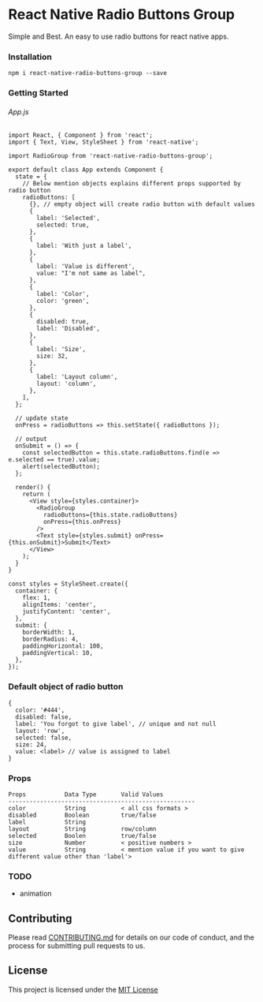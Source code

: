 # React Native Radio Buttons Group
Simple and Best. An easy to use radio buttons for react native apps.

### Installation

```
npm i react-native-radio-buttons-group --save
```

### Getting Started

###### App.js
```
import React, { Component } from 'react';
import { Text, View, StyleSheet } from 'react-native';

import RadioGroup from 'react-native-radio-buttons-group';

export default class App extends Component {
  state = {
    // Below mention objects explains different props supported by radio button
    radioButtons: [
      {}, // empty object will create radio button with default values
      {
        label: 'Selected',
        selected: true,
      },
      {
        label: 'With just a label',
      },
      {
        label: 'Value is different',
        value: "I'm not same as label",
      },
      {
        label: 'Color',
        color: 'green',
      },
      {
        disabled: true,
        label: 'Disabled',
      },
      {
        label: 'Size',
        size: 32,
      },
      {
        label: 'Layout column',
        layout: 'column',
      },
    ],
  };

  // update state
  onPress = radioButtons => this.setState({ radioButtons });

  // output
  onSubmit = () => {
    const selectedButton = this.state.radioButtons.find(e => e.selected == true).value;
    alert(selectedButton);
  };

  render() {
    return (
      <View style={styles.container}>
        <RadioGroup
          radioButtons={this.state.radioButtons}
          onPress={this.onPress}
        />
        <Text style={styles.submit} onPress={this.onSubmit}>Submit</Text>
      </View>
    );
  }
}

const styles = StyleSheet.create({
  container: {
    flex: 1,
    alignItems: 'center',
    justifyContent: 'center',
  },
  submit: {
    borderWidth: 1,
    borderRadius: 4,
    paddingHorizontal: 100,
    paddingVertical: 10,
  },
});

```

### Default object of radio button
```
{
  color: '#444',
  disabled: false,
  label: 'You forgot to give label', // unique and not null
  layout: 'row',
  selected: false,
  size: 24,
  value: <label> // value is assigned to label
}
```

### Props
```
Props           Data Type       Valid Values
-----------------------------------------------------
color           String          < all css formats >
disabled        Boolean         true/false
label           String          
layout          String          row/column
selected        Boolen          true/false
size            Number          < positive numbers >
value           String          < mention value if you want to give different value other than 'label'>
```

### TODO

- animation

## Contributing

Please read [CONTRIBUTING.md](https://gist.github.com/PurpleBooth/b24679402957c63ec426) for details on our code of conduct, and the process for submitting pull requests to us.

## License

This project is licensed under the [MIT License](https://github.com/ThakurBallary/react-native-radio-buttons-group/blob/master/LICENSE)
